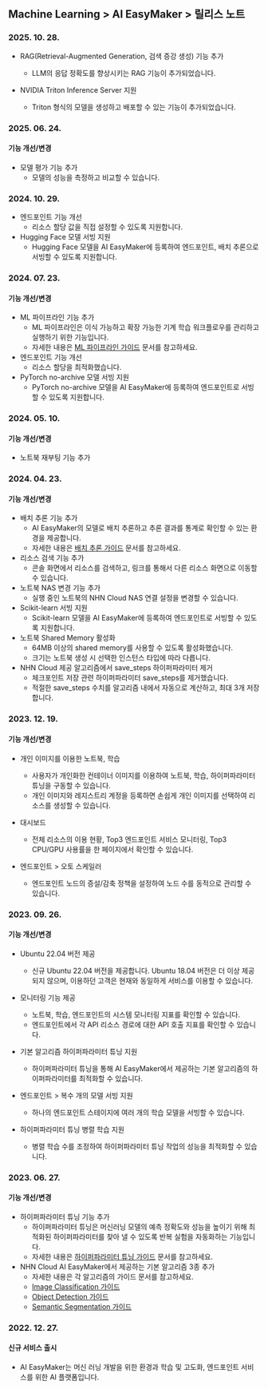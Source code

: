 ## Machine Learning > AI EasyMaker > 릴리스 노트

### 2025. 10. 28.

- RAG(Retrieval-Augmented Generation, 검색 증강 생성) 기능 추가
    - LLM의 응답 정확도를 향상시키는 RAG 기능이 추가되었습니다.

- NVIDIA Triton Inference Server 지원
    - Triton 형식의 모델을 생성하고 배포할 수 있는 기능이 추가되었습니다.

### 2025. 06. 24.

#### 기능 개선/변경

- 모델 평가 기능 추가
    - 모델의 성능을 측정하고 비교할 수 있습니다.

### 2024. 10. 29.

- 엔드포인트 기능 개선
    - 리소스 할당 값을 직접 설정할 수 있도록 지원합니다.
- Hugging Face 모델 서빙 지원
    - Hugging Face 모델을 AI EasyMaker에 등록하여 엔드포인트, 배치 추론으로 서빙할 수 있도록 지원합니다.

### 2024. 07. 23.

#### 기능 개선/변경

- ML 파이프라인 기능 추가
    - ML 파이프라인은 이식 가능하고 확장 가능한 기계 학습 워크플로우를 관리하고 실행하기 위한 기능입니다.
    - 자세한 내용은 [ML 파이프라인 가이드](./console-guide/#_68) 문서를 참고하세요.
- 엔드포인트 기능 개선
    - 리소스 할당을 최적화했습니다.
- PyTorch no-archive 모델 서빙 지원
    - PyTorch no-archive 모델을 AI EasyMaker에 등록하여 엔드포인트로 서빙할 수 있도록 지원합니다.

### 2024. 05. 10.

#### 기능 개선/변경

- 노트북 재부팅 기능 추가

### 2024. 04. 23.

#### 기능 개선/변경

- 배치 추론 기능 추가
    - AI EasyMaker의 모델로 배치 추론하고 추론 결과를 통계로 확인할 수 있는 환경을 제공합니다.
    - 자세한 내용은 [배치 추론 가이드](./console-guide/#_51) 문서를 참고하세요.
- 리소스 검색 기능 추가
    - 콘솔 화면에서 리소스를 검색하고, 링크를 통해서 다른 리소스 화면으로 이동할 수 있습니다.
- 노트북 NAS 변경 기능 추가
    - 실행 중인 노트북의 NHN Cloud NAS 연결 설정을 변경할 수 있습니다.
- Scikit-learn 서빙 지원
    - Scikit-learn 모델을 AI EasyMaker에 등록하여 엔드포인트로 서빙할 수 있도록 지원합니다.
- 노트북 Shared Memory 활성화
    - 64MB 이상의 shared memory를 사용할 수 있도록 활성화했습니다.
    - 크기는 노트북 생성 시 선택한 인스턴스 타입에 따라 다릅니다.
- NHN Cloud 제공 알고리즘에서 save_steps 하이퍼파라미터 제거
    - 체크포인트 저장 관련 하이퍼파라미터 save_steps를 제거했습니다.
    - 적절한 save_steps 수치를 알고리즘 내에서 자동으로 계산하고, 최대 3개 저장합니다.

### 2023. 12. 19.

#### 기능 개선/변경

- 개인 이미지를 이용한 노트북, 학습
    - 사용자가 개인화한 컨테이너 이미지를 이용하여 노트북, 학습, 하이퍼파라미터 튜닝을 구동할 수 있습니다.
    - 개인 이미지와 레지스트리 계정을 등록하면 손쉽게 개인 이미지를 선택하여 리소스를 생성할 수 있습니다.

- 대시보드
    - 전체 리소스의 이용 현황, Top3 엔드포인트 서비스 모니터링, Top3 CPU/GPU 사용률을 한 페이지에서 확인할 수 있습니다.

- 엔드포인트 > 오토 스케일러
    - 엔드포인트 노드의 증설/감축 정책을 설정하여 노드 수를 동적으로 관리할 수 있습니다.

### 2023. 09. 26.

#### 기능 개선/변경

- Ubuntu 22.04 버전 제공
    - 신규 Ubuntu 22.04 버전을 제공합니다. Ubuntu 18.04 버전은 더 이상 제공되지 않으며, 이용하던 고객은 현재와 동일하게 서비스를 이용할 수 있습니다.

- 모니터링 기능 제공
    - 노트북, 학습, 엔드포인트의 시스템 모니터링 지표를 확인할 수 있습니다.
    - 엔드포인트에서 각 API 리소스 경로에 대한 API 호출 지표를 확인할 수 있습니다.

- 기본 알고리즘 하이퍼파라미터 튜닝 지원
    - 하이퍼파라미터 튜닝을 통해 AI EasyMaker에서 제공하는 기본 알고리즘의 하이퍼파라미터를 최적화할 수 있습니다.

- 엔드포인트 > 복수 개의 모델 서빙 지원
    - 하나의 엔드포인트 스테이지에 여러 개의 학습 모델을 서빙할 수 있습니다.

- 하이퍼파라미터 튜닝 병렬 학습 지원
    - 병렬 학습 수를 조정하여 하이퍼파라미터 튜닝 작업의 성능을 최적화할 수 있습니다.

### 2023. 06. 27.

#### 기능 개선/변경

- 하이퍼파라미터 튜닝 기능 추가
    - 하이퍼파라미터 튜닝은 머신러닝 모델의 예측 정확도와 성능을 높이기 위해 최적화된 하이퍼파라미터를 찾아 낼 수 있도록 반복 실험을 자동화하는 기능입니다.
    - 자세한 내용은 [하이퍼파라미터 튜닝 가이드](./console-guide/#_18) 문서를 참고하세요.
- NHN Cloud AI EasyMaker에서 제공하는 기본 알고리즘 3종 추가
    - 자세한 내용은 각 알고리즘의 가이드 문서를 참고하세요.
    - [Image Classification 가이드](./algorithm-guide/#image-classification)
    - [Object Detection 가이드](./algorithm-guide/#object-detection)
    - [Semantic Segmentation 가이드](./algorithm-guide/#semantic-segmentation)

### 2022. 12. 27.

#### 신규 서비스 출시

- AI EasyMaker는 머신 러닝 개발을 위한 환경과 학습 및 고도화, 엔드포인트 서비스를 위한 AI 플랫폼입니다.
